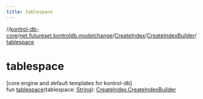 ```yaml
---
title: tablespace
---
```

//[kontrol-db-core](../../../../index.html)/[net.futureset.kontroldb.modelchange](../../index.html)/[CreateIndex](../index.html)/[CreateIndexBuilder](index.html)/[tablespace](tablespace.html)



# tablespace



[core engine and default templates for kontrol-db]\
fun [tablespace](tablespace.html)(tablespace: [String](https://kotlinlang.org/api/latest/jvm/stdlib/kotlin/-string/index.html)): [CreateIndex.CreateIndexBuilder](index.html)




